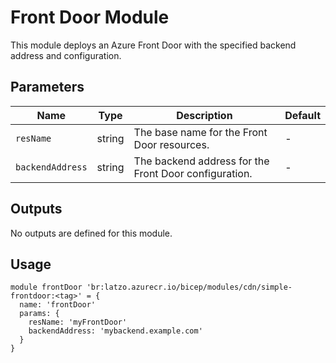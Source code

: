 # Front Door Module

This module deploys an Azure Front Door with the specified backend address and configuration.

## Parameters

| Name           | Type   | Description                                      | Default |
|----------------|--------|--------------------------------------------------|---------|
| `resName`      | string | The base name for the Front Door resources.      | -       |
| `backendAddress` | string | The backend address for the Front Door configuration. | -       |

## Outputs

No outputs are defined for this module.

## Usage

```
module frontDoor 'br:latzo.azurecr.io/bicep/modules/cdn/simple-frontdoor:<tag>' = {
  name: 'frontDoor'
  params: {
    resName: 'myFrontDoor'
    backendAddress: 'mybackend.example.com'
  }
}
```
